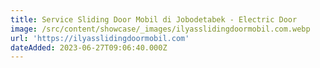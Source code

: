 ```yaml
---
title: Service Sliding Door Mobil di Jobodetabek - Electric Door
image: /src/content/showcase/_images/ilyasslidingdoormobil.com.webp
url: 'https://ilyasslidingdoormobil.com'
dateAdded: 2023-06-27T09:06:40.000Z
---
```


